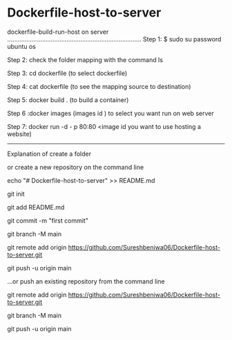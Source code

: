 # Dockerfile-host-to-server
dockerfile-build-run-host on server
.............................................................................
Step 1: $ sudo su
        password ubuntu os
        
Step 2: check the folder mapping with the command ls

Step 3: cd dockerfile (to select dockerfile)

Step 4: cat dockerfile (to see the mapping source to destination)

Step 5: docker build . (to build a container)

Step 6 :docker images (images id ) to select you want run on web server

Step 7: docker run -d - p 80:80 <image id you want to use hosting a website)

---------------------------------------------------------------------------------------

Explanation of create a folder 


or create a new repository on the command line


echo "# Dockerfile-host-to-server" >> README.md

git init

git add README.md

git commit -m "first commit"

git branch -M main

git remote add origin https://github.com/Sureshbeniwa06/Dockerfile-host-to-server.git

git push -u origin main

…or push an existing repository from the command line

git remote add origin https://github.com/Sureshbeniwa06/Dockerfile-host-to-server.git

git branch -M main

git push -u origin main

